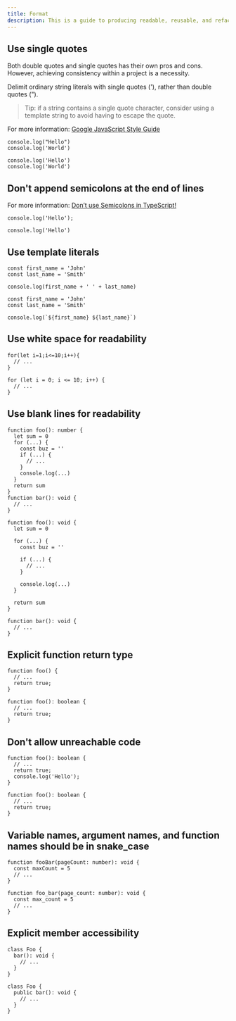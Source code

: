 ```yaml
---
title: Format
description: This is a guide to producing readable, reusable, and refactorable software for TypeScript.
---
```


## Use single quotes

Both double quotes and single quotes has their own pros and cons. However, achieving consistency within a project is a necessity.

Delimit ordinary string literals with single quotes ('), rather than double quotes (").

> Tip: if a string contains a single quote character, consider using a template string to avoid having to escape the quote.

For more information: [Google JavaScript Style Guide](https://google.github.io/styleguide/jsguide.html#features-strings-use-single-quotes)

```ts::Bad
console.log("Hello")
console.log('World')
```

```ts::Good
console.log('Hello')
console.log('World')
```

## Don't append semicolons at the end of lines

For more information: [Don’t use Semicolons in TypeScript!](https://medium.com/@eugenkiss/dont-use-semicolons-in-typescript-474ccfe4bdb3)

```ts::General
console.log('Hello');
```

```ts::Our Style
console.log('Hello')
```

## Use template literals

```ts::Old-fashioned
const first_name = 'John'
const last_name = 'Smith'

console.log(first_name + ' ' + last_name)
```

```ts::Good
const first_name = 'John'
const last_name = 'Smith'

console.log(`${first_name} ${last_name}`)
```

## Use white space for readability

```ts::Bad
for(let i=1;i<=10;i++){
  // ...
}
```

```ts::Good
for (let i = 0; i <= 10; i++) {
  // ...
}
```

## Use blank lines for readability

```ts::Bad
function foo(): number {
  let sum = 0
  for (...) {
    const buz = ''
    if (...) {
      // ...
    }
    console.log(...)
  }
  return sum
}
function bar(): void {
  // ...
}
```

```ts::Good
function foo(): void {
  let sum = 0

  for (...) {
    const buz = ''

    if (...) {
      // ...
    }

    console.log(...)
  }

  return sum
}

function bar(): void {
  // ...
}
```

## Explicit function return type

```ts::Bad
function foo() {
  // ...
  return true;
}
```

```ts::Good
function foo(): boolean {
  // ...
  return true;
}
```

## Don't allow unreachable code

```ts::Bad
function foo(): boolean {
  // ...
  return true;
  console.log('Hello');
}
```

```ts::Good
function foo(): boolean {
  // ...
  return true;
}
```

## Variable names, argument names, and function names should be in snake_case

```ts::General
function fooBar(pageCount: number): void {
  const maxCount = 5
  // ...
}
```

```ts::Our Style
function foo_bar(page_count: number): void {
  const max_count = 5
  // ...
}
```

## Explicit member accessibility

```ts::Bad
class Foo {
  bar(): void {
    // ...
  }
}
```

```ts::Good
class Foo {
  public bar(): void {
    // ...
  }
}
```
